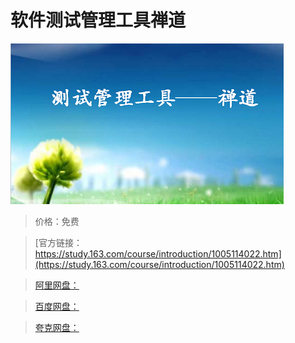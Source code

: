 # 软件测试管理工具禅道

![img](../../../assets/study163/free/1d7d99e6-1b27-48a5-bc1e-767c97f2c6b0.png)

> 价格：免费

> [官方链接：https://study.163.com/course/introduction/1005114022.htm](https://study.163.com/course/introduction/1005114022.htm)

> [阿里网盘：]()

> [百度网盘：]()

> [夸克网盘：]()
